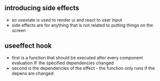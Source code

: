 ## introducing side effects
- so usestate is used to render ui and react to user input
- side effects are for anything that is not related to putting things on the screen

## useeffect hook
- first is a function that should be executed after every component evaluation IF the specified dependencies changed
- second is the dependencies of the effect - the function only runs if the depens are changed